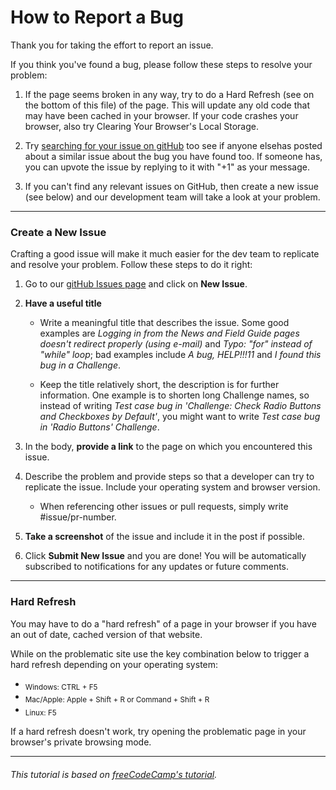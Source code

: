 # How to Report a Bug

Thank you for taking the effort to report an issue.

If you think you've found a bug, please follow these steps to resolve your problem:

1. If the page seems broken in any way, try to do a Hard Refresh (see on the bottom of this file) of the page. This will update any old code that may have been cached in your browser. If your code crashes your browser, also try Clearing Your Browser's Local Storage.

2. Try [searching for your issue on gitHub](https://github.com/esfiddle/site/issues/) too see if anyone elsehas posted about a similar issue about the bug you have found too. If someone has, you can upvote the issue by replying to it with "+1" as your message.

3. If you can't find any relevant issues on GitHub, then create a new issue (see below) and our development team will take a look at your problem.

---

### Create a New Issue

Crafting a good issue will make it much easier for the dev team to replicate and resolve your problem.
Follow these steps to do it right:

1. Go to our [gitHub Issues page](https://github.com/esfiddle/site/issues/) and click on **New Issue**.
2. **Have a useful title**

   - Write a meaningful title that describes the issue.
     Some good examples are _Logging in from the News and Field Guide pages doesn't redirect properly (using e-mail)_
     and _Typo: "for" instead of "while" loop_; bad examples include _A bug, HELP!!!11_ and _I found this bug in a Challenge_.

   - Keep the title relatively short, the description is for further information.
     One example is to shorten long Challenge names, so instead of writing _Test case bug in 'Challenge: Check Radio Buttons and Checkboxes by Default'_,
     you might want to write _Test case bug in 'Radio Buttons' Challenge_.

3. In the body, **provide a link** to the page on which you encountered this issue.
4. Describe the problem and provide steps so that a developer can try to replicate the issue. Include your operating system and browser version.
   - When referencing other issues or pull requests, simply write #issue/pr-number.
5. **Take a screenshot** of the issue and include it in the post if possible.
6. Click **Submit New Issue** and you are done! You will be automatically subscribed to notifications for any updates or future comments.

---

### Hard Refresh

You may have to do a "hard refresh" of a page in your browser if you have an out of date, cached version of that website.

While on the problematic site use the key combination below to trigger a hard refresh depending on your operating system:

- <sub> Windows: CTRL + F5 </sub>
- <sub> Mac/Apple: Apple + Shift + R or Command + Shift + R </sub>
- <sub> Linux: F5 </sub>

If a hard refresh doesn't work, try opening the problematic page in your browser's private browsing mode.

---

###### This tutorial is based on [freeCodeCamp's tutorial](https://forum.freecodecamp.com/t/how-to-report-a-bug/19543).
